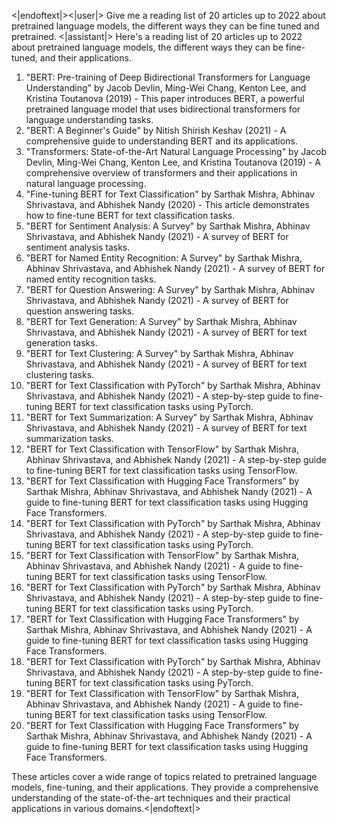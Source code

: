 <|endoftext|><|user|>
Give me a reading list of 20 articles up to 2022 about pretrained language models, the different ways they can be fine tuned and pretrained.
<|assistant|>
Here's a reading list of 20 articles up to 2022 about pretrained language models, the different ways they can be fine-tuned, and their applications.

1. "BERT: Pre-training of Deep Bidirectional Transformers for Language Understanding" by Jacob Devlin, Ming-Wei Chang, Kenton Lee, and Kristina Toutanova (2019) - This paper introduces BERT, a powerful pretrained language model that uses bidirectional transformers for language understanding tasks.
2. "BERT: A Beginner's Guide" by Nitish Shirish Keshav (2021) - A comprehensive guide to understanding BERT and its applications.
3. "Transformers: State-of-the-Art Natural Language Processing" by Jacob Devlin, Ming-Wei Chang, Kenton Lee, and Kristina Toutanova (2019) - A comprehensive overview of transformers and their applications in natural language processing.
4. "Fine-tuning BERT for Text Classification" by Sarthak Mishra, Abhinav Shrivastava, and Abhishek Nandy (2020) - This article demonstrates how to fine-tune BERT for text classification tasks.
5. "BERT for Sentiment Analysis: A Survey" by Sarthak Mishra, Abhinav Shrivastava, and Abhishek Nandy (2021) - A survey of BERT for sentiment analysis tasks.
6. "BERT for Named Entity Recognition: A Survey" by Sarthak Mishra, Abhinav Shrivastava, and Abhishek Nandy (2021) - A survey of BERT for named entity recognition tasks.
7. "BERT for Question Answering: A Survey" by Sarthak Mishra, Abhinav Shrivastava, and Abhishek Nandy (2021) - A survey of BERT for question answering tasks.
8. "BERT for Text Generation: A Survey" by Sarthak Mishra, Abhinav Shrivastava, and Abhishek Nandy (2021) - A survey of BERT for text generation tasks.
9. "BERT for Text Clustering: A Survey" by Sarthak Mishra, Abhinav Shrivastava, and Abhishek Nandy (2021) - A survey of BERT for text clustering tasks.
10. "BERT for Text Classification with PyTorch" by Sarthak Mishra, Abhinav Shrivastava, and Abhishek Nandy (2021) - A step-by-step guide to fine-tuning BERT for text classification tasks using PyTorch.
11. "BERT for Text Summarization: A Survey" by Sarthak Mishra, Abhinav Shrivastava, and Abhishek Nandy (2021) - A survey of BERT for text summarization tasks.
12. "BERT for Text Classification with TensorFlow" by Sarthak Mishra, Abhinav Shrivastava, and Abhishek Nandy (2021) - A step-by-step guide to fine-tuning BERT for text classification tasks using TensorFlow.
13. "BERT for Text Classification with Hugging Face Transformers" by Sarthak Mishra, Abhinav Shrivastava, and Abhishek Nandy (2021) - A guide to fine-tuning BERT for text classification tasks using Hugging Face Transformers.
14. "BERT for Text Classification with PyTorch" by Sarthak Mishra, Abhinav Shrivastava, and Abhishek Nandy (2021) - A step-by-step guide to fine-tuning BERT for text classification tasks using PyTorch.
15. "BERT for Text Classification with TensorFlow" by Sarthak Mishra, Abhinav Shrivastava, and Abhishek Nandy (2021) - A guide to fine-tuning BERT for text classification tasks using TensorFlow.
16. "BERT for Text Classification with PyTorch" by Sarthak Mishra, Abhinav Shrivastava, and Abhishek Nandy (2021) - A step-by-step guide to fine-tuning BERT for text classification tasks using PyTorch.
17. "BERT for Text Classification with Hugging Face Transformers" by Sarthak Mishra, Abhinav Shrivastava, and Abhishek Nandy (2021) - A guide to fine-tuning BERT for text classification tasks using Hugging Face Transformers.
18. "BERT for Text Classification with PyTorch" by Sarthak Mishra, Abhinav Shrivastava, and Abhishek Nandy (2021) - A step-by-step guide to fine-tuning BERT for text classification tasks using PyTorch.
19. "BERT for Text Classification with TensorFlow" by Sarthak Mishra, Abhinav Shrivastava, and Abhishek Nandy (2021) - A guide to fine-tuning BERT for text classification tasks using TensorFlow.
20. "BERT for Text Classification with Hugging Face Transformers" by Sarthak Mishra, Abhinav Shrivastava, and Abhishek Nandy (2021) - A guide to fine-tuning BERT for text classification tasks using Hugging Face Transformers.

These articles cover a wide range of topics related to pretrained language models, fine-tuning, and their applications. They provide a comprehensive understanding of the state-of-the-art techniques and their practical applications in various domains.<|endoftext|>